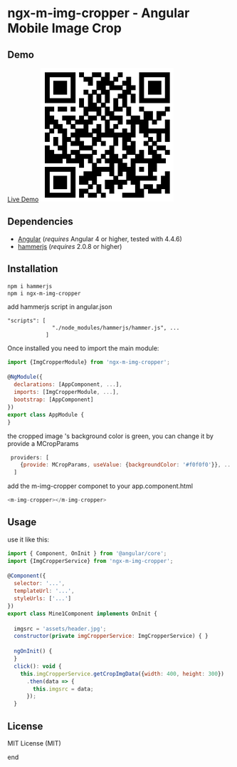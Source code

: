 # ngx-m-img-cropper - Angular Mobile Image Crop

## Demo
[Live Demo](https://lichangfeng.github.io/ngx-m-img-cropper/)
![avatar](src/assets/demo_qrcode.png)

## Dependencies
* [Angular](https://angular.io) (*requires* Angular 4 or higher, tested with 4.4.6)
* [hammerjs](http://hammerjs.github.io/) (*requires* 2.0.8 or higher)

## Installation

```shell
npm i hammerjs
npm i ngx-m-img-cropper
```

add hammerjs script in angular.json
```shell
"scripts": [
              "./node_modules/hammerjs/hammer.js", ...
            ]
```

Once installed you need to import the main module:
```js
import {ImgCropperModule} from 'ngx-m-img-cropper';

@NgModule({
  declarations: [AppComponent, ...],
  imports: [ImgCropperModule, ...],  
  bootstrap: [AppComponent]
})
export class AppModule {
}
```
the cropped image 's background color is green, you can change it by provide a MCropParams
```js
 providers: [
    {provide: MCropParams, useValue: {backgroundColor: '#f0f0f0'}}, ...
  ]
```

add the m-img-cropper componet to your app.component.html
```js
<m-img-cropper></m-img-cropper>
```

## Usage

use it like this:
```js
import { Component, OnInit } from '@angular/core';
import {ImgCropperService} from 'ngx-m-img-cropper';

@Component({
  selector: '...',
  templateUrl: '...',
  styleUrls: ['...']
})
export class Mine1Component implements OnInit {

  imgsrc = 'assets/header.jpg';
  constructor(private imgCropperService: ImgCropperService) { }

  ngOnInit() {
  }
  click(): void {
    this.imgCropperService.getCropImgData({width: 400, height: 300})
      .then(data => {
        this.imgsrc = data;
      });
  }
```


## License

MIT License (MIT)

end

